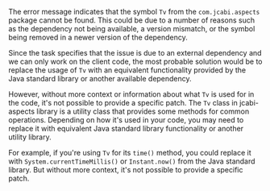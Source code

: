 The error message indicates that the symbol `Tv` from the `com.jcabi.aspects` package cannot be found. This could be due to a number of reasons such as the dependency not being available, a version mismatch, or the symbol being removed in a newer version of the dependency.

Since the task specifies that the issue is due to an external dependency and we can only work on the client code, the most probable solution would be to replace the usage of `Tv` with an equivalent functionality provided by the Java standard library or another available dependency.

However, without more context or information about what `Tv` is used for in the code, it's not possible to provide a specific patch. The `Tv` class in jcabi-aspects library is a utility class that provides some methods for common operations. Depending on how it's used in your code, you may need to replace it with equivalent Java standard library functionality or another utility library.

For example, if you're using `Tv` for its `time()` method, you could replace it with `System.currentTimeMillis()` or `Instant.now()` from the Java standard library. But without more context, it's not possible to provide a specific patch.